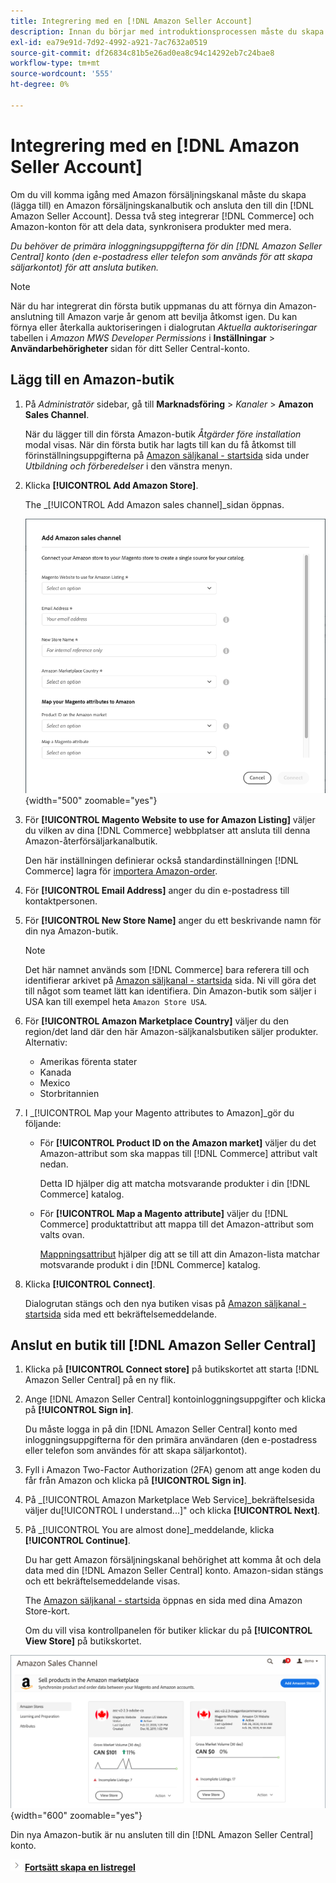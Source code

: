 ```yaml
---
title: Integrering med en [!DNL Amazon Seller Account]
description: Innan du börjar med introduktionsprocessen måste du skapa (lägga till) en Amazon Sales Channel store och ansluta den till ditt Amazon-återförsäljarkonto.
exl-id: ea79e91d-7d92-4992-a921-7ac7632a0519
source-git-commit: df26834c81b5e26ad0ea8c94c14292eb7c24bae8
workflow-type: tm+mt
source-wordcount: '555'
ht-degree: 0%

---
```


# Integrering med en [!DNL Amazon Seller Account]

Om du vill komma igång med Amazon försäljningskanal måste du skapa (lägga till) en Amazon försäljningskanalbutik och ansluta den till din [!DNL Amazon Seller Account]. Dessa två steg integrerar [!DNL Commerce] och Amazon-konton för att dela data, synkronisera produkter med mera.

_Du behöver de primära inloggningsuppgifterna för din [!DNL Amazon Seller Central] konto (den e-postadress eller telefon som används för att skapa säljarkontot) för att ansluta butiken._

>[!NOTE]
>
>När du har integrerat din första butik uppmanas du att förnya din Amazon-anslutning till Amazon varje år genom att bevilja åtkomst igen. Du kan förnya eller återkalla auktoriseringen i dialogrutan _Aktuella auktoriseringar_ tabellen i _Amazon MWS Developer Permissions_ i **Inställningar** > **Användarbehörigheter** sidan för ditt Seller Central-konto.

## Lägg till en Amazon-butik

1. På _Administratör_ sidebar, gå till **Marknadsföring** > _Kanaler_ > **Amazon Sales Channel**.

   När du lägger till din första Amazon-butik _Åtgärder före installation_ modal visas. När din första butik har lagts till kan du få åtkomst till förinställningsuppgifterna på [Amazon säljkanal - startsida](./amazon-sales-channel-home.md) sida under _Utbildning och förberedelser_ i den vänstra menyn.

1. Klicka **[!UICONTROL Add Amazon Store]**.

   The _[!UICONTROL Add Amazon sales channel]_sidan öppnas.

   ![Lägg till Amazon säljkanalsbutik](assets/amazon-store-integration.png){width="500" zoomable="yes"}

1. För **[!UICONTROL Magento Website to use for Amazon Listing]** väljer du vilken av dina [!DNL Commerce] webbplatser att ansluta till denna Amazon-återförsäljarkanalbutik.

   Den här inställningen definierar också standardinställningen [!DNL Commerce] lagra för [importera Amazon-order](./order-settings.md).

1. För **[!UICONTROL Email Address]** anger du din e-postadress till kontaktpersonen.

1. För **[!UICONTROL New Store Name]** anger du ett beskrivande namn för din nya Amazon-butik.

   >[!NOTE]
   >
   >Det här namnet används som [!DNL Commerce] bara referera till och identifierar arkivet på [Amazon säljkanal - startsida](./amazon-sales-channel-home.md) sida. Ni vill göra det till något som teamet lätt kan identifiera. Din Amazon-butik som säljer i USA kan till exempel heta `Amazon Store USA`.

1. För **[!UICONTROL Amazon Marketplace Country]** väljer du den region/det land där den här Amazon-säljkanalsbutiken säljer produkter. Alternativ:

   - Amerikas förenta stater
   - Kanada
   - Mexico
   - Storbritannien

1. I _[!UICONTROL Map your Magento attributes to Amazon]_gör du följande:

   - För **[!UICONTROL Product ID on the Amazon market]** väljer du det Amazon-attribut som ska mappas till [!DNL Commerce] attribut valt nedan.

      Detta ID hjälper dig att matcha motsvarande produkter i din [!DNL Commerce] katalog.

   - För **[!UICONTROL Map a Magento attribute]** väljer du [!DNL Commerce] produktattribut att mappa till det Amazon-attribut som valts ovan.

      [Mappningsattribut](./ob-creating-magento-attributes.md) hjälper dig att se till att din Amazon-lista matchar motsvarande produkt i din [!DNL Commerce] katalog.

1. Klicka **[!UICONTROL Connect]**.

   Dialogrutan stängs och den nya butiken visas på [Amazon säljkanal - startsida](./amazon-sales-channel-home.md) sida med ett bekräftelsemeddelande.

## Anslut en butik till [!DNL Amazon Seller Central]

1. Klicka på **[!UICONTROL Connect store]** på butikskortet att starta [!DNL Amazon Seller Central] på en ny flik.

1. Ange [!DNL Amazon Seller Central] kontoinloggningsuppgifter och klicka på **[!UICONTROL Sign in]**.

   Du måste logga in på din [!DNL Amazon Seller Central] konto med inloggningsuppgifterna för den primära användaren (den e-postadress eller telefon som användes för att skapa säljarkontot).

1. Fyll i Amazon Two-Factor Authorization (2FA) genom att ange koden du får från Amazon och klicka på **[!UICONTROL Sign in]**.

1. På _[!UICONTROL Amazon Marketplace Web Service]_bekräftelsesida väljer du[!UICONTROL I understand...]&quot; och klicka **[!UICONTROL Next]**.

1. På _[!UICONTROL You are almost done]_meddelande, klicka **[!UICONTROL Continue]**.

   Du har gett Amazon försäljningskanal behörighet att komma åt och dela data med din [!DNL Amazon Seller Central] konto. Amazon-sidan stängs och ett bekräftelsemeddelande visas.

   The [Amazon säljkanal - startsida](./amazon-sales-channel-home.md) öppnas en sida med dina Amazon Store-kort.

   Om du vill visa kontrollpanelen för butiker klickar du på **[!UICONTROL View Store]** på butikskortet.

![Amazon säljkanalshem med nytt butikskort](assets/asc-dashboard-after-2fa.png){width="600" zoomable="yes"}

Din nya Amazon-butik är nu ansluten till din [!DNL Amazon Seller Central] konto.

![Nästa ikon](assets/btn-next.png) [**Fortsätt skapa en listregel**](./ob-create-listing-rule.md)
